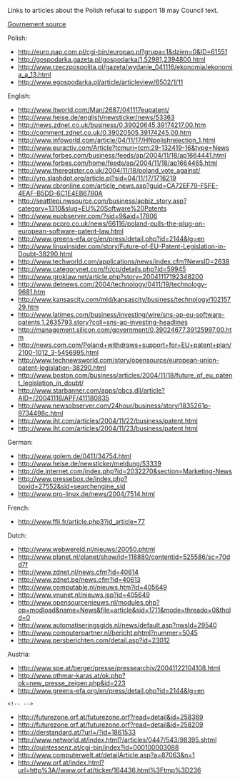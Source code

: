 Links to articles about the Polish refusal to support 18 may Council
text.

[Govrnement source](http://www.kprm.gov.pl/441_12649.htm "wikilink")

Polish:

-   <http://euro.pap.com.pl/cgi-bin/europap.pl?grupa=1&dzien=0&ID=61551>
-   <http://gospodarka.gazeta.pl/gospodarka/1,52981,2394800.html>
-   <http://www.rzeczpospolita.pl/gazeta/wydanie_041116/ekonomia/ekonomia_a_13.html>
-   <http://www.egospodarka.pl/article/articleview/6502/1/11>

English:

-   <http://www.itworld.com/Man/2687/041117eupatent/>
-   <http://www.heise.de/english/newsticker/news/53363>
-   <http://news.zdnet.co.uk/business/0,39020645,39174217,00.htm>
-   <http://comment.zdnet.co.uk/0,39020505,39174245,00.htm>
-   <http://www.infoworld.com/article/04/11/17/HNpolishrejection_1.html>
-   <http://www.euractiv.com/Article?tcmuri=tcm:29-132419-16&type=News>
-   <http://www.forbes.com/business/feeds/ap/2004/11/18/ap1664441.html>
-   <http://www.forbes.com/home/feeds/ap/2004/11/18/ap1664465.html>
-   <http://www.theregister.co.uk/2004/11/18/poland_vote_against/>
-   <http://yro.slashdot.org/article.pl?sid=04/11/17/1716219>
-   <http://www.cbronline.com/article_news.asp?guid=CA72EF79-F5FE-4EAF-B5DD-6C1E4EB6780A>
-   <http://seattlepi.nwsource.com/business/apbiz_story.asp?category=1310&slug=EU%20Software%20Patents>
-   <http://www.euobserver.com/?sid=9&aid=17806>
-   <http://www.pcpro.co.uk/news/66116/poland-pulls-the-plug-on-european-software-patent-law.html>
-   <http://www.greens-efa.org/en/press/detail.php?id=2144&lg=en>
-   <http://www.linuxinsider.com/story/Future-of-EU-Patent-Legislation-in-Doubt-38290.html>
-   <http://www.techworld.com/applications/news/index.cfm?NewsID=2638>
-   <http://www.categorynet.com/fr/cp/details.php?id=59945>
-   <http://www.groklaw.net/article.php?story=20041117192348200>
-   <http://www.detnews.com/2004/technology/0411/19/technology-9681.htm>
-   <http://www.kansascity.com/mld/kansascity/business/technology/10215729.htm>
-   <http://www.latimes.com/business/investing/wire/sns-ap-eu-software-patents,1,2635793.story?coll=sns-ap-investing-headlines>
-   <http://management.silicon.com/government/0,39024677,39125997,00.htm>
-   <http://news.com.com/Poland+withdraws+support+for+EU+patent+plan/2100-1012_3-5456995.html>
-   <http://www.technewsworld.com/story/opensource/european-union-patent-legislation-38290.html>
-   <http://www.boston.com/business/articles/2004/11/18/future_of_eu_patent_legislation_in_doubt/>
-   <http://www.starbanner.com/apps/pbcs.dll/article?AID=/20041118/APF/411180835>
-   <http://www.newsobserver.com/24hour/business/story/1835261p-9734498c.html>
-   <http://www.iht.com/articles/2004/11/22/business/patent.html>
-   <http://www.iht.com/articles/2004/11/23/business/patent.html>

German:

-   <http://www.golem.de/0411/34754.html>
-   <http://www.heise.de/newsticker/meldung/53339>
-   <http://de.internet.com/index.php?id=2032270&section=Marketing-News>
-   <http://www.pressebox.de/index.php?boxid=27552&sid=searchengine_sid>
-   <http://www.pro-linux.de/news/2004/7514.html>

French:

-   <http://www.ffii.fr/article.php3?id_article=77>

Dutch:

-   <http://www.webwereld.nl/nieuws/20050.phtml>
-   <http://www.planet.nl/planet/show/id=118880/contentid=525586/sc=70dd7f>
-   <http://www.zdnet.nl/news.cfm?id=40614>
-   <http://www.zdnet.be/news.cfm?id=40613>
-   <http://www.computable.nl/nieuws.htm?id=405649>
-   <http://www.vnunet.nl/nieuws.jsp?id=405649>
-   <http://www.opensourcenieuws.nl/modules.php?op=modload&name=News&file=article&sid=1711&mode=threado=0&thold=0>
-   <http://www.automatiseringsgids.nl/news/default.asp?nwsId=29540>
-   <http://www.computerpartner.nl/bericht.phtml?nummer=5045>
-   <http://www.persberichten.com/detail.asp?id=23012>

Austria:

-   <http://www.spe.at/berger/presse/pressearchiv/20041122104108.html>
-   <http://www.othmar-karas.at/ok.php?ok=new_presse_zeigen.php&id=223>
-   <http://www.greens-efa.org/en/press/detail.php?id=2144&lg=en>

```{=html}
<!-- -->
```
-   <http://futurezone.orf.at/futurezone.orf?read=detail&id=258369>
-   <http://futurezone.orf.at/futurezone.orf?read=detail&id=258209>
-   <http://derstandard.at/?url=/?id=1861533>
-   <http://www.networld.at/index.html?/articles/0447/543/98395.shtml>
-   <http://quintessenz.at/cgi-bin/index?id=000100003088>
-   <http://www.computerwelt.at/detailArticle.asp?a=87063&n=1>
-   <http://www.orf.at/index.html?url=http%3A//www.orf.at/ticker/164436.html%3Ftmp%3D236>
